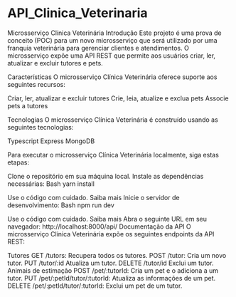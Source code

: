 ﻿# API_Clinica_Veterinaria

Microsserviço Clínica Veterinária Introdução Este projeto é uma prova de conceito (POC) para um novo microsserviço que será utilizado por uma franquia veterinária para gerenciar clientes e atendimentos. O microsserviço expõe uma API REST que permite aos usuários criar, ler, atualizar e excluir tutores e pets.

Características O microsserviço Clínica Veterinária oferece suporte aos seguintes recursos:

Criar, ler, atualizar e excluir tutores Crie, leia, atualize e exclua pets Associe pets a tutores

Tecnologias O microsserviço Clínica Veterinária é construído usando as seguintes tecnologias:

Typescript Express MongoDB

Para executar o microsserviço Clínica Veterinária localmente, siga estas etapas:

Clone o repositório em sua máquina local. Instale as dependências necessárias: Bash yarn install

Use o código com cuidado. Saiba mais Inicie o servidor de desenvolvimento: Bash npm run dev

Use o código com cuidado. Saiba mais Abra o seguinte URL em seu navegador: http://localhost:8000/api/ Documentação da API O microsserviço Clínica Veterinária expõe os seguintes endpoints da API REST:

Tutores GET /tutors: Recupera todos os tutores.
POST /tutor: Cria um novo tutor.
PUT /tutor/:id Atualiza um tutor.
DELETE /tutor/id Exclui um tutor. Animais de estimação
POST /pet/:tutorId: Cria um pet e o adiciona a um tutor.
PUT /pet/:petId/tutor/:tutorId: Atualiza as informações de um pet.
DELETE /pet/:petId/tutor/:tutorId: Exclui um pet de um tutor.

